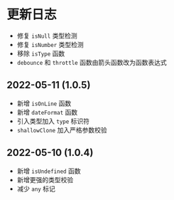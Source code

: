 # 更新日志

- 修复 `isNull` 类型检测
- 修复 `isNumber` 类型检测
- 移除 `isType` 函数
- `debounce` 和 `throttle` 函数由箭头函数改为函数表达式

## 2022-05-11 (1.0.5)

- 新增 `isOnLine` 函数
- 新增 `dateFormat` 函数
- 引入类型加入 `type` 标识符
- `shallowClone` 加入严格参数校验

## 2022-05-10 (1.0.4)

- 新增 `isUndefined` 函数
- 新增更强的类型校验
- 减少 `any` 标记
